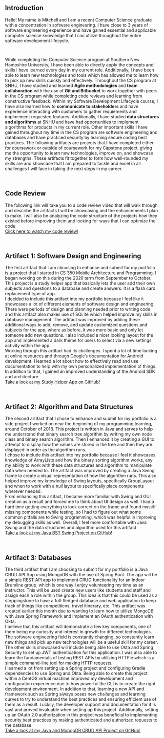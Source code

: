 ## Introduction
<p>
Hello! My name is Mitchell and I am a recent Computer Science graduate with a concentration in software engineering. I have close to 3 years of software engineering experience and have gained essential and applicable computer science knowledge that I can utilize throughout the entire software development lifecycle. 
</p>
<br>
<p>
While completing the Computer Science program at Southern New Hampshire University, I have been able to directly apply the concepts and skills I have learned every day in my       current role. Additionally, I have been able to learn new technologies and tools which has allowed me to learn how to pick up new skills quickly and effectively. Throughout the CS program at SNHU, I have studied and learned <strong>Agile methodologies</strong> and <strong>team collaboration</strong> with the use of <strong>Git and Bitbucket</strong> to work together with peers in the CS program while completing code reviews and learning from constructive feedback. Within my Software Development Lifecycle course, I have also learned how to <strong>communicate to stakeholders</strong> and have experience interacting with customers to gather requiements and implmement requested features. Additionally, I have studied <strong>data structures and algorithms</strong> at SNHU and have had opportunities to implement algorithms for products in my current role. Other important skills I have gained throughout my time in the CS program are software engineering and databases and have practiced security by learning secure coding best practices. The following artifacts are projects that I have completed either for coursework or outside of coursework for my Capstone project, giving me the opportunity to learn new technologies, improve on, and showcase my strengths. These artifacts fit together to form how well-rounded my skills are and showcase that I am prepared to tackle and excel in all challenges I will face in taking the next steps in my career. 
</p>
<br>

## Code Review
<p>
The following link will take you to a code review video that will walk through and describe the artifacts I will be showcasing and the enhancements I plan to make. I will also be analyzing the code structure of the projects how they existed before improving them and looking for ways that I can optimize the code. 
<br>
<a href="https://youtu.be/fJEvGT_iv7c">Click here to watch my code review!</a>
</p>
<br>

## Artifact 1: Software Design and Engineering
<p>
The first artifact that I am choosing to enhance and submit for my portfolio is a project that I started in CS 350 Mobile Architecture and Programming. I began working on this during the 2020 term from September to October. This project is a study helper app that basically lets the user add their own subjects and questions to a database and create answers. It is a flash card replacement type of app. 
<br>
I decided to include this artifact into my portfolio because I feel like it showcases a lot of different elements of software design and engineering. There were periods of design and planning needed prior to writing code and this artifact also makes use of SQLite which helped improve my skills in database management. The artifact was improved by adding these additional ways to add, remove, and update customized questions and subjects for the app, where as before, it was more basic and only let someone add new questions. I also included a nicer looking layout for the app and implemented a dark theme for users to select via a new settings activity within the app.
<br>
Working through this artifact had its challenges. I spent a lot of time looking at online resources and through Google’s documentation for Android development. I learned a lot about how to effectively read and use documentation to help with my own personalized implementation of things. In addition to that, I gained an improved understanding of the Android SDK and architecture. 
<br>
<a href="https://github.com/mitchell-ibarra/CS-360-StudyHelper">Take a look at my Study Helper App on GitHub!</a>
</p>
<br>

## Artifact 2: Algorithm and Data Structures
<p>
The second artifact that I chose to enhance and submit for my portfolio is a side project I worked on near the beginning of my programming learning, around October of 2018. This project is written in Java and serves to help me understand that binary search tree algorithm by writing my own node class and binary search algorithm. Then I enhanced it by creating a GUI to attempt to display how the values are stored in the tree and then they are displayed in order as the algorithm runs. 
<br>
I chose to include this artifact into my portfolio because I feel it showcases knowledge of ArrayLists and how the binary sorting algorithm works, any my ability to work with these data structures and algorithm to manipulate data when needed to. The artifact was improved by creating a Java Swing frame to create a visual representation of how the algorithm runs. This also helped improve my knowledge of Swing layouts, specifically GroupLayout and when to work with a null layout to specifically place components wherever needed. 
<br>
From enhancing this artifact, I became more familiar with Swing and GUI creation as a result and forced me to think about UI design as well. I had a hard time getting everything to look correct on the frame and found myself missing components while testing, so I had to figure out what some common pitfalls are to Swing programming, which was helpful in improving my debugging skills as well. Overall, I feel more comfortable with Java Swing and the data structures and algorithm used for this artifact. 
<br>
<a href="https://github.com/mitchell-ibarra/JavaBSTSwingProject">Take a look at my Java BST Swing Project on GitHub!</a>
</p>
<br>

## Artifact 3: Databases
<p>
The third artifact that I am choosing to submit for my portfolio is a Java CRUD API App using MongoDB with the use of Spring Boot. The app will be a simple REST API app to implement CRUD functionality for an Indoor Drumline group, which is one way I enjoy volunteering my time as an instructor. This will be used create new users like students and staff and assign each a role within the group. This idea is that this could be used as a steppingstone to have a full-fledged database and web application to keep track of things like competitions, travel itinerary, etc. This artifact was created earlier this month due to wanting to learn how to utilize MongoDB with Java Spring Framework and implement an OAuth authentication with Okta. 
<br>
I believe that this artifact will demonstrate a few key components, one of them being my curiosity and interest in growth for different technologies. The software engineering field is constantly changing, so constantly learn new things and pick up new technologies will be a useful skill for my career. The other skills showcased will include being able to use Okta and Spring Security to set up JWT authentication for this application. I was also able to learn the fundamentals of testing REST APIs by utilizing HTTPie which is a simple command-line tool for making HTTP requests. 
<br>
I learned a lot from setting up a Spring project and configuring Gradle dependencies to use Spring and Okta. Being able to create this project within a CentOS virtual machine improved my development and configuration experience due to how powerful the CLI is to create the right development environment. In addition to that, learning a new API and framework such as Spring always poses new challenges and learning curves to try to understand the best practices and ensuring efficient use of them as a result. Luckily, the developer support and documentation for it is vast and proved invaluable when setting up this project. Additionally, setting up an OAuth 2.0 authorization in this project was beneficial to implementing security best practices by making authenticated and authorized requests to the database. 
<br> 
<a href="https://github.com/mitchell-ibarra/JavaMongoDB-CRUDProject">Take a look at my Java and MongoDB CRUD API Project on GitHub!</a>  
</p>
